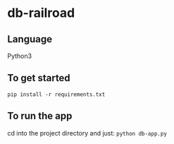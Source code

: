 # db-railroad

## Language 
Python3

## To get started 
`pip install -r requirements.txt`

## To run the app
cd into the project directory and just:  `python db-app.py`
